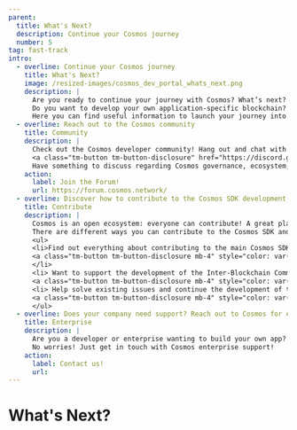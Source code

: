 ```yaml
---
parent:
  title: What's Next?
  description: Continue your Cosmos journey
  number: 5
tag: fast-track
intro:
  - overline: Continue your Cosmos journey
    title: What's Next?
    image: /resized-images/cosmos_dev_portal_whats_next.png
    description: |
      Are you ready to continue your journey with Cosmos? What’s next? <br/><br/>
      Do you want to develop your own application-specific blockchain? Or contribute to development of the SDK? <br/><br/>
      Here you can find useful information to launch your journey into the Cosmos universe.
  - overline: Reach out to the Cosmos community
    title: Community
    description: |
      Check out the Cosmos developer community! Hang out and chat with ~14 thousand other members. Have a burning question, want to stay up to date on community events, and be in touch with the ecosystem? <br/><br/>
      <a class="tm-button tm-button-disclosure" href="https://discord.gg/cosmosnetwork" target="_blank">Join Discord!</a> <br/><br/>
      Have something to discuss regarding Cosmos governance, ecosystem, wallets, security, and validating? Why not join the official forum for Cosmos?
    action: 
      label: Join the Forum!
      url: https://forum.cosmos.network/
  - overline: Discover how to contribute to the Cosmos SDK development
    title: Contribute
    description: |
      Cosmos is an open ecosystem: everyone can contribute! A great place to start if you're new would be to look at any issues marked good first issue. <br/><br/>
      There are different ways you can contribute to the Cosmos SDK and related repositories. <br/><br/>
      <ul>
      <li>Find out everything about contributing to the main Cosmos SDK repository!  <br/><br/>
      <a class="tm-button tm-button-disclosure mb-4" style="color: var(--background-color-primary); text-decoration: none;"  href="https://github.com/cosmos/cosmos-sdk/blob/master/CONTRIBUTING.md" target="_blank">Contribute on Github!</a>
      </li>
      <li> Want to support the development of the Inter-Blockchain Communication Protocol?  <br/><br/>
      <a class="tm-button tm-button-disclosure mb-4" style="color: var(--background-color-primary); text-decoration: none;" href="https://github.com/cosmos/ibc-go/blob/main/CONTRIBUTING.md" target="_blank">Contribute on Github!</a> </li>
      <li> Help solve existing issues and continue the development of the robust Tendermint BFT consensus!  <br/><br/>
      <a class="tm-button tm-button-disclosure mb-4" style="color: var(--background-color-primary); text-decoration: none;"  href="https://github.com/tendermint/tendermint/blob/master/CONTRIBUTING.md" target="_blank">Contribute on Github!</a></li>
      </ul>
  - overline: Does your company need support? Reach out to Cosmos for enterprise support
    title: Enterprise
    description: |
      Are you a developer or enterprise wanting to build your own app? Do you need support? <br/><br/>
      No worries! Just get in touch with Cosmos enterprise support!
    action: 
      label: Contact us!
      url: 
---
```


<ModuleLandingPage>

# What's Next?

</ModuleLandingPage>
